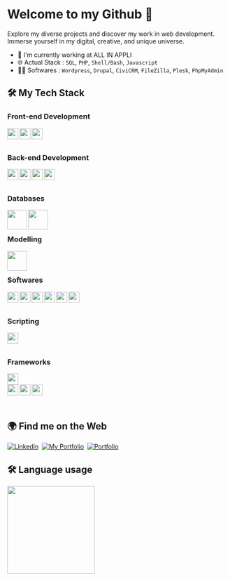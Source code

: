 # Welcome to my Github 👋

Explore my diverse projects and discover my work in web development. Immerse yourself in my digital, creative, and unique universe.

- 🔭 I'm currently working at ALL IN APPLI
- 🌐 Actual Stack : `SQL`, `PHP`, `Shell/Bash`, `Javascript`
- 👨‍💻 Softwares : `Wordpress`, `Drupal`, `CiviCRM`, `FileZilla`, `Plesk`, `PhpMyAdmin`

## :hammer_and_wrench: My Tech Stack

### Front-end Development
<img align="left" width="25px" src="https://cdn.jsdelivr.net/gh/devicons/devicon@latest/icons/html5/html5-original.svg" />
<img align="left" width="25px" src="https://cdn.jsdelivr.net/gh/devicons/devicon@latest/icons/css3/css3-original.svg" />
<img align="left" width="25px" src="https://cdn.jsdelivr.net/gh/devicons/devicon@latest/icons/javascript/javascript-original.svg" />
<br /> <br />

### Back-end Development
<img align="left" width="25px" src="https://cdn.jsdelivr.net/gh/devicons/devicon@latest/icons/python/python-original.svg" />
<img align="left" width="25px" src="https://cdn.jsdelivr.net/gh/devicons/devicon@latest/icons/java/java-original.svg" />
<img align="left" width="25px" src="https://cdn.jsdelivr.net/gh/devicons/devicon@latest/icons/php/php-original.svg" />          
<img align="left" width="25px" src="https://cdn.jsdelivr.net/gh/devicons/devicon@latest/icons/typescript/typescript-original.svg" />          
<br /> <br />

### Databases
<img align="left" width="45px" src="https://cdn.jsdelivr.net/gh/devicons/devicon@latest/icons/mysql/mysql-plain-wordmark.svg" />
<img align="left" width="45px" src="https://cdn.jsdelivr.net/gh/devicons/devicon@latest/icons/mongodb/mongodb-plain-wordmark.svg" />
<br /> <br />
                    
### Modelling
<img align="left" width="45px" src="https://cdn.jsdelivr.net/gh/devicons/devicon@latest/icons/unifiedmodelinglanguage/unifiedmodelinglanguage-original-wordmark.svg" />
<br /> <br />
         
### Softwares 
<!-- `FileZilla` `Apache` `PhpMyAdmin` `MongoDBCompass` `Git` `NodeJS` `Notion` `Figma` `Wordpress` -->
<img align="left" width="25px" src="https://cdn.jsdelivr.net/gh/devicons/devicon@latest/icons/filezilla/filezilla-original.svg" />
<img align="left" width="25px" src="https://cdn.jsdelivr.net/gh/devicons/devicon@latest/icons/apache/apache-original.svg" />          
<img align="left" width="25px" src="https://cdn.jsdelivr.net/gh/devicons/devicon@latest/icons/git/git-original.svg" />
<img align="left" width="25px" src="https://cdn.jsdelivr.net/gh/devicons/devicon@latest/icons/figma/figma-original.svg" />
<img align="left" width="25px" src="https://cdn.jsdelivr.net/gh/devicons/devicon@latest/icons/wordpress/wordpress-plain.svg" />
<img align="left" width="25px" src="https://cdn.jsdelivr.net/gh/devicons/devicon@latest/icons/notion/notion-original.svg" />
<br /> <br />

### Scripting
<img align="left" width="25px" src="https://cdn.jsdelivr.net/gh/devicons/devicon@latest/icons/bash/bash-original.svg" />          
<br /> <br />

### Frameworks
<svg xmlns="http://www.w3.org/2000/svg" width="25px" height="25px" viewBox="0 0 128 128"><path fill="white" d="M81.1 102.1c-5 0-8.4 3.6-8.4 8.6c0 4.7 3.4 8.6 8.4 8.6c4.9 0 8.3-3.9 8.3-8.6c0-5-3.3-8.6-8.3-8.6m0 14.7c-3.6 0-5.1-3.2-5.1-6.1c0-3.1 1.9-6.1 5.1-6.1c3.2 0 5.1 3 5.1 6.1c0 2.9-1.6 6.1-5.1 6.1M65 101.2v.8h-4v1.7c0 .7.7 1.2 1.4 1.2H65v14h1.6c.7 0 1.4-.7 1.4-1.3V105h3c.7 0 1-.7 1-1.4V102h-4v-1.1c0-2.2.3-3.9 2.9-3.9h.1c.7.1 1.3-.5 1.4-1.3l.1-1c-.6-.1-1.2-.2-2-.2c-4.5.1-5.5 2.7-5.5 6.7m-32.9 1v.1c-.6 0-1.3.5-1.5 1.1L26.4 116h-.1l-4.1-12.5c-.3-.6-.9-1.3-1.5-1.3v-.2h-2.1l5.6 15.5c.2.5.6 1.5.6 1.9c0 .3-.9 4.1-3.6 4.1H21c-.7 0-1.2.5-1.3 1.2l-.1 1.1c.5.1 1.1.2 2.1.2c4 0 5.2-3.9 6.3-7l6-17h-1.9zm-19.2 3.6c-2.5-1.3-5.2-2.1-5.3-4.7c0-2.7 2.5-3.4 4.4-3.4c.8 0 1.5.1 2.2.2c.7.1 1.3-.5 1.4-1.2l.1-1c-1.3-.3-2.6-.5-3.7-.5c-4.2 0-7.3 2.1-7.3 6.2c0 3.5 2.4 4.9 4.9 6.1c2.5 1.2 5.3 2.2 5.3 5.1c0 3-2.9 4.2-5 4.2c-1.2 0-2.5-.3-3.5-.6c-.7-.1-1.2.5-1.3 1.3l-.1.8c1.5.5 3 .8 4.5.8c4.7 0 8.4-1.8 8.4-6.7c-.1-3.8-2.5-5.3-5-6.6m41.4-3.7c-1.5 0-4 .8-5.1 3.2c-.9-2.2-2.8-3.1-4.7-3.1c-2.4 0-4.1.8-5.2 2.8H39v-1.2c0-.7-.5-1.6-1.3-1.6l.1-.2H36v17h2c.8 0 1.2-.7 1.2-1.4l-.2-.1v-6.8c0-3.1 1.6-6.1 4.7-6.1c2.4 0 3.3 2.5 3.3 4.6v9.9h1.3c.7 0 1.7-.7 1.7-1.4v-7c0-3.1 1.1-6.1 4.2-6.1c2.4 0 2.8 2.5 2.8 4.6v9.9h1.6c.7 0 1.4-.6 1.4-1.2v-9.4c0-3.7-1.5-6.4-5.7-6.4m46.4-.1c-2.3 0-4.6 1-5.5 3H95v-1.2c0-.8-.6-1.6-1.4-1.6v-.2H92v17h1.8c.7 0 1.2-.7 1.2-1.4v-6.3c0-4 1.8-6.8 5.3-6.8c2.6.2 3.7 2 3.7 5.8v8.6h1.3c.7 0 1.7-.7 1.7-1.4v-8.4c0-4.4-2.1-7.1-6.3-7.1m20.9 0v.3c-.6 0-1.3.5-1.5 1.1l-4.2 12.6h-.1l-4.1-12.5c-.3-.6-.9-1.3-1.5-1.3v-.2h-2.1l5.6 15.5c.2.5.6 1.5.6 1.9c0 .3-.9 4.1-3.6 4.1h-.2c-.7 0-1.2.5-1.3 1.2l-.1 1.1c.5.1 1.1.2 2.1.2c4 0 5.2-3.9 6.3-7l6-17zM64 90.2c24.6 0 44.6-20 44.6-44.6S88.6 1 64 1S19.4 21 19.4 45.6s20 44.6 44.6 44.6M34.4 48.8c.7-2.2 2.4-2.6 4.2-2.1c1.8.6 2.6 2.8 2 4.5c-.1.2-.2.5-.3.9l-.8 1.4c-.4 1.4 1.4 2.3 2.7 2.7c2.9.9 5.7-.6 6.4-3c.7-2.2-.7-3.7-1.3-4.2l-2.7-2.9c-1.3-1.4-4-5.3-2.7-9.7c.5-1.7 1.6-3.5 3.2-4.7c3.3-2.5 7-2.9 10.4-1.9c4.5 1.3 6.6 4.3 9.4 6.5c1.6-4.6 3.7-9.1 7-12.9c2.9-3.5 6.9-5.9 11.4-6.1c4.5-.1 7.9 1.9 8.1 5.1c0 1.4-.7 4.1-3.5 4.2c-2.1.1-3.5-1.2-3.6-3c0-.7.2-1.3.6-2c.5-.9.6-1 .5-1.4c0-1.2-1.8-1.2-2.3-1.2c-6.7.2-8.5 9.3-9.9 16.6l-.7 3.9c3.9.6 6.6-.1 8.1-1.1c2.1-1.4-.6-2.8-.3-4.4c.4-1.6 1.8-2.4 3-2.4c1.6 0 2.8 1.7 2.8 3.4c-.1 2.8-3.8 6.8-11.4 6.6c-.9 0-1.8-.1-2.6-.2L71 49.3c-1.3 6-3 14.1-9 21.2c-5.2 6.2-10.5 7.2-12.9 7.2c-4.4.1-7.4-2.2-7.5-5.4c-.1-3.1 2.6-4.7 4.4-4.8c2.4-.1 4 1.6 4.1 3.6c.1 1.7-.8 2.2-1.4 2.5c-.4.3-1 .6-.9 1.3c0 .3.3 1 1.3.9c1.9-.1 3.1-1 4-1.6c4.3-3.6 6-9.9 8.2-21.3l.5-2.8c.7-3.7 1.6-7.8 2.8-12c-3-2.3-4.9-5.1-9-6.2c-2.8-.8-4.5-.1-5.7 1.4c-1.4 1.8-1 4.1.4 5.5l2.3 2.5c2.8 3.2 4.3 5.7 3.7 9.1c-.9 5.4-7.3 9.5-14.9 7.2c-6.6-1.7-7.8-6.3-7-8.8"/></svg>
<img align="left" width="25px" src="https://cdn.jsdelivr.net/gh/devicons/devicon@latest/icons/svelte/svelte-original.svg" />          
<img align="left" width="25px" src="https://cdn.jsdelivr.net/gh/devicons/devicon@latest/icons/react/react-original-wordmark.svg" />
<img align="left" width="25px" src="https://cdn.jsdelivr.net/gh/devicons/devicon@latest/icons/vuejs/vuejs-original-wordmark.svg" />
<img align="left" width="25px" src="https://cdn.jsdelivr.net/gh/devicons/devicon@latest/icons/hibernate/hibernate-plain-wordmark.svg" />   
<br /> <br />
          
## :earth_africa: Find me on the Web
<!-- - Me découvrir au sein de mon [Portfolio](https://iassadki.alwaysdata.net/portfolio) -->
<!-- - Suivez mon actualité sur [Linkedin](https://www.linkedin.com/in/ilias-assadki) -->
<a href="https://www.linkedin.com/in/ilias-assadki"><img src="https://img.shields.io/badge/Linkedin-0A66C2?style=for-the-badge&logo=linkedin&logoColor=white" alt="Linkedin" /></a>&nbsp;
<a href="https://www.linkedin.com/in/ilias-assadki"><img src="https://img.shields.io/badge/My%20Portfolio-3B5998?style=for-the-badge&logo=earth&logoColor=white" alt="My Portfolio" /></a>&nbsp;
<a href="https://www.canva.com/design/DAF5rdcUT3U/nKZvQXerIG475UIGXyYpCw/edit?utm_content=DAF5rdcUT3U&utm_campaign=designshare&utm_medium=link2&utm_source=sharebutton"><img src="https://img.shields.io/badge/My Resume (French)-6F7CA3?style=for-the-badge&logo=portfolio&logoColor=white" alt="Portfolio" /></a>&nbsp;
<!-- <a href="https://www.canva.com/design/DAF-qnBKzVM/ZCZNvYirbMldd7eEAJu89Q/edit?utm_content=DAF-qnBKzVM&utm_campaign=designshare&utm_medium=link2&utm_source=sharebutton"><img src="https://img.shields.io/badge/My Resume (English)-6F7CA3?style=for-the-badge&logo=portfolio&logoColor=white" alt="Portfolio" /></a>&nbsp; -->

## :hammer_and_wrench: Language usage 

<div>
    <img height="200px" src="https://github-readme-stats-api-holic-x.vercel.app/api/top-langs/?username=iassadki&theme=gruvbox_light&layout=compact"/>
</div>

<!--
<a href="https://juliaundeutsch.com/"><img src="https://img.shields.io/badge/LINKTREE-CC6699?style=for-the-badge&logoColor=white" alt="Portfolio" /></a>&nbsp;
<a href="https://codepen.io/YuriDevAT"><img src="https://img.shields.io/badge/Codepen-000000?style=for-the-badge&logo=codepen&logoColor=white" alt="CodePen" /></a>&nbsp;

<img src="https://img.shields.io/badge/-javascript-F7DF1E?&style=for-the-badge&logo=javascript&logoColor=black" />

**IliasAssadki/IliasAssadki** is a ✨ _special_ ✨ repository because its `README.md` (this file) appears on your GitHub profile.

Here are some ideas to get you started:

- 🔭 I’m currently working on ...
- 👯 I’m looking to collaborate on ...
- 🤔 I’m looking for help with ...
- 💬 Ask me about ...
- 📫 How to reach me: ...
- 😄 Pronouns: ...
- ⚡ Fun fact: ...
-->
